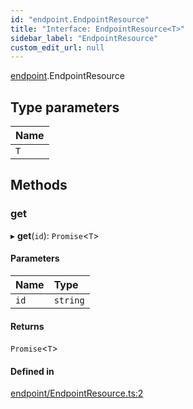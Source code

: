 ```yaml
---
id: "endpoint.EndpointResource"
title: "Interface: EndpointResource<T>"
sidebar_label: "EndpointResource"
custom_edit_url: null
---
```


[endpoint](../modules/endpoint.md).EndpointResource

## Type parameters

| Name |
| :------ |
| `T` |

## Methods

### get

▸ **get**(`id`): `Promise`<`T`\>

#### Parameters

| Name | Type |
| :------ | :------ |
| `id` | `string` |

#### Returns

`Promise`<`T`\>

#### Defined in

[endpoint/EndpointResource.ts:2](https://github.com/Teck-Digital/teckboard-api-js/blob/0ed37d3/packages/v1/endpoint/EndpointResource.ts#L2)
